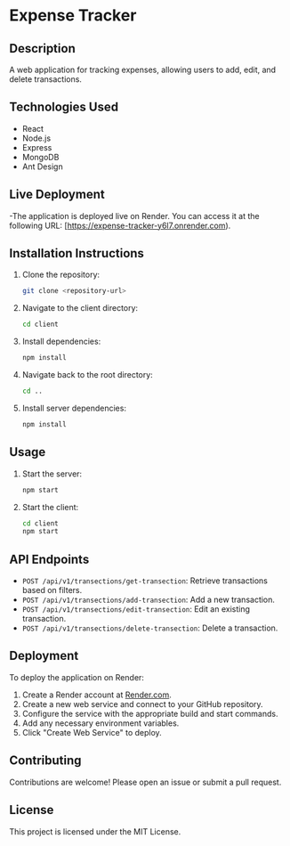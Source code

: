 # Expense Tracker

## Description
A web application for tracking expenses, allowing users to add, edit, and delete transactions.

## Technologies Used
- React
- Node.js
- Express
- MongoDB
- Ant Design

## Live Deployment
-The application is deployed live on Render. You can access it at the following URL: [https://expense-tracker-y6l7.onrender.com).


## Installation Instructions
1. Clone the repository:
   ```bash
   git clone <repository-url>
   ```
2. Navigate to the client directory:
   ```bash
   cd client
   ```
3. Install dependencies:
   ```bash
   npm install
   ```
4. Navigate back to the root directory:
   ```bash
   cd ..
   ```
5. Install server dependencies:
   ```bash
   npm install
   ```

## Usage
1. Start the server:
   ```bash
   npm start
   ```
2. Start the client:
   ```bash
   cd client
   npm start
   ```

## API Endpoints
- `POST /api/v1/transections/get-transection`: Retrieve transactions based on filters.
- `POST /api/v1/transections/add-transection`: Add a new transaction.
- `POST /api/v1/transections/edit-transection`: Edit an existing transaction.
- `POST /api/v1/transections/delete-transection`: Delete a transaction.

## Deployment
To deploy the application on Render:
1. Create a Render account at [Render.com](https://render.com).
2. Create a new web service and connect to your GitHub repository.
3. Configure the service with the appropriate build and start commands.
4. Add any necessary environment variables.
5. Click "Create Web Service" to deploy.

## Contributing
Contributions are welcome! Please open an issue or submit a pull request.

## License
This project is licensed under the MIT License.
